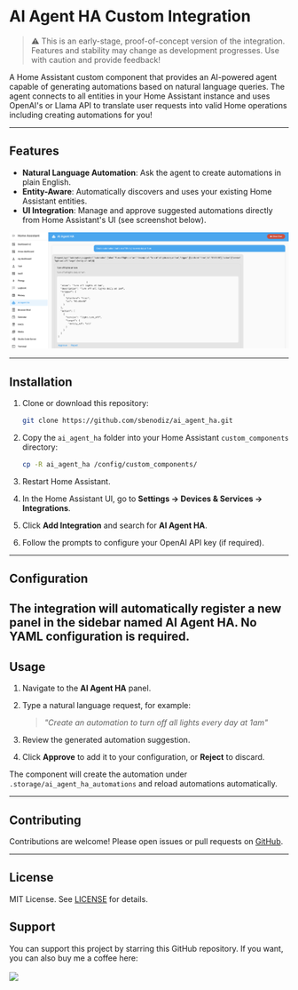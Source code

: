 # AI Agent HA Custom Integration
> ⚠️ This is an early-stage, proof-of-concept version of the integration. Features and stability may change as development progresses. Use with caution and provide feedback!

A Home Assistant custom component that provides an AI-powered agent capable of generating automations based on natural language queries. The agent connects to all entities in your Home Assistant instance and uses OpenAI's or Llama API to translate user requests into valid Home operations including creating automations for you!

---

## Features

* **Natural Language Automation**: Ask the agent to create automations in plain English.
* **Entity-Aware**: Automatically discovers and uses your existing Home Assistant entities.
* **UI Integration**: Manage and approve suggested automations directly from Home Assistant's UI (see screenshot below).

![AI Agent HA Usage Screenshot](./image/Screenshot.png)

---

## Installation

1. Clone or download this repository:

   ```bash
   git clone https://github.com/sbenodiz/ai_agent_ha.git
   ```

2. Copy the `ai_agent_ha` folder into your Home Assistant `custom_components` directory:

   ```bash
   cp -R ai_agent_ha /config/custom_components/
   ```

3. Restart Home Assistant.

4. In the Home Assistant UI, go to **Settings → Devices & Services → Integrations**.

5. Click **Add Integration** and search for **AI Agent HA**.

6. Follow the prompts to configure your OpenAI API key (if required).

---

## Configuration

The integration will automatically register a new panel in the sidebar named **AI Agent HA**. No YAML configuration is required. 
---

## Usage

1. Navigate to the **AI Agent HA** panel.
2. Type a natural language request, for example:

   > *"Create an automation to turn off all lights every day at 1am"*
3. Review the generated automation suggestion.
4. Click **Approve** to add it to your configuration, or **Reject** to discard.

The component will create the automation under `.storage/ai_agent_ha_automations` and reload automations automatically.



---

## Contributing

Contributions are welcome! Please open issues or pull requests on [GitHub](https://github.com/sbenodiz/ai_agent_ha).

---

## License

MIT License. See [LICENSE](./LICENSE) for details.

## Support
You can support this project by starring this GitHub repository. If you want, you can also buy me a coffee here:  
<br>
<a href="https://www.buymeacoffee.com/sbenodiz"><img src="https://img.buymeacoffee.com/button-api/?text=Buy me a coffee&emoji=☕&slug=valentinfrlch&button_colour=FFDD00&font_colour=000000&font_family=Inter&outline_colour=000000&coffee_colour=ffffff" /></a>
